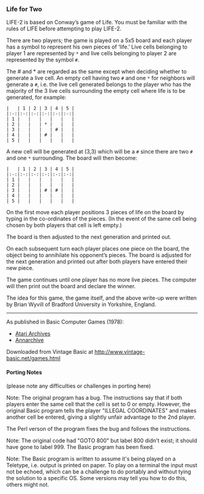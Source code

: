 ### Life for Two

LIFE-2 is based on Conway’s game of Life. You must be familiar with the rules of LIFE before attempting to play LIFE-2.

There are two players; the game is played on a 5x5 board and each player has a symbol to represent his own pieces of ‘life.’ Live cells belonging to player 1 are represented by `*` and live cells belonging to player 2 are represented by the symbol `#`.

The # and * are regarded as the same except when deciding whether to generate a live cell. An empty cell having two `#` and one `*` for neighbors will generate a `#`, i.e. the live cell generated belongs to the player who has the majority of the 3 live cells surrounding the empty cell where life is to be generated, for example:

```
|   | 1 | 2 | 3 | 4 | 5 |
|:-:|:-:|:-:|:-:|:-:|:-:|
| 1 |   |   |   |   |   |
| 2 |   |   | * |   |   |
| 3 |   |   |   | # |   |
| 4 |   |   | # |   |   |
| 5 |   |   |   |   |   |
```

A new cell will be generated at (3,3) which will be a `#` since there are two `#` and one `*` surrounding. The board will then become:
```
|   | 1 | 2 | 3 | 4 | 5 |
|:-:|:-:|:-:|:-:|:-:|:-:|
| 1 |   |   |   |   |   |
| 2 |   |   |   |   |   |
| 3 |   |   | # | # |   |
| 4 |   |   |   |   |   |
| 5 |   |   |   |   |   |
```
On the first move each player positions 3 pieces of life on the board by typing in the co-ordinates of the pieces. (In the event of the same cell being chosen by both players that cell is left empty.)

The board is then adjusted to the next generation and printed out.

On each subsequent turn each player places one piece on the board, the object being to annihilate his opponent’s pieces. The board is adjusted for the next generation and printed out after both players have entered their new piece.

The game continues until one player has no more live pieces. The computer will then print out the board and declare the winner.

The idea for this game, the game itself, and the above write-up were written by Brian Wyvill of Bradford University in Yorkshire, England.

---

As published in Basic Computer Games (1978):
- [Atari Archives](https://www.atariarchives.org/basicgames/showpage.php?page=102)
- [Annarchive](https://annarchive.com/files/Basic_Computer_Games_Microcomputer_Edition.pdf#page=117)

Downloaded from Vintage Basic at
http://www.vintage-basic.net/games.html


#### Porting Notes

(please note any difficulties or challenges in porting here)

Note: The original program has a bug. The instructions say that if both players
enter the same cell that the cell is set to 0 or empty. However, the original
Basic program tells the player "ILLEGAL COORDINATES" and makes another cell be entered,
giving a slightly unfair advantage to the 2nd player.

The Perl verson of the program fixes the bug and follows the instructions.

Note: The original code had "GOTO 800" but label 800 didn't exist; it should have gone to label 999.
The Basic program has been fixed.

Note: The Basic program is written to assume it's being played on a Teletype, i.e. output is printed
on paper. To play on a terminal the input must not be echoed, which can be a challenge to do portably
and without tying the solution to a specific OS. Some versions may tell you how to do this, others might not.
